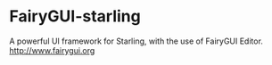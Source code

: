 # FairyGUI-starling
A powerful UI framework for Starling, with the use of FairyGUI Editor.
http://www.fairygui.org
